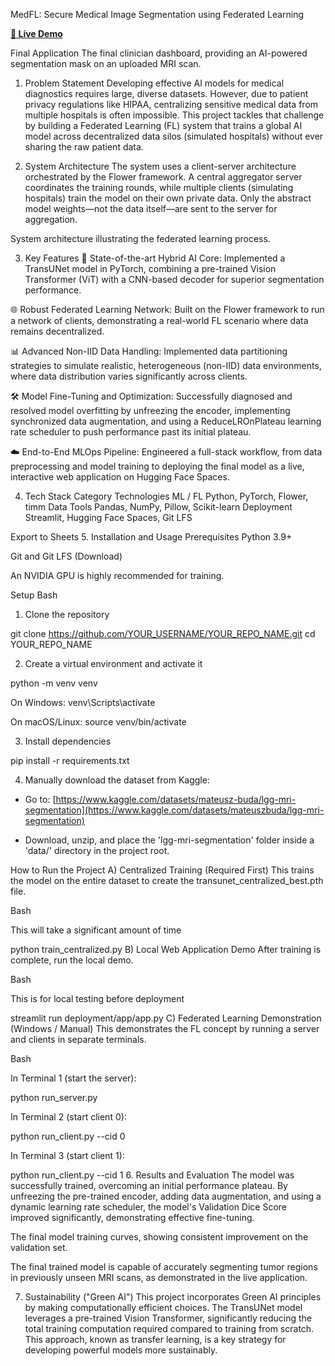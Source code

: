 MedFL: Secure Medical Image Segmentation using Federated Learning

**[🚀 Live Demo](https://huggingface.co/spaces/bennyx06/MedFL-Demo)**

Final Application
The final clinician dashboard, providing an AI-powered segmentation mask on an uploaded MRI scan.

1. Problem Statement
   Developing effective AI models for medical diagnostics requires large, diverse datasets. However, due to patient privacy regulations like HIPAA, centralizing sensitive medical data from multiple hospitals is often impossible. This project tackles that challenge by building a Federated Learning (FL) system that trains a global AI model across decentralized data silos (simulated hospitals) without ever sharing the raw patient data.

2. System Architecture
   The system uses a client-server architecture orchestrated by the Flower framework. A central aggregator server coordinates the training rounds, while multiple clients (simulating hospitals) train the model on their own private data. Only the abstract model weights—not the data itself—are sent to the server for aggregation.

System architecture illustrating the federated learning process.

3. Key Features
   🧠 State-of-the-art Hybrid AI Core: Implemented a TransUNet model in PyTorch, combining a pre-trained Vision Transformer (ViT) with a CNN-based decoder for superior segmentation performance.

🌐 Robust Federated Learning Network: Built on the Flower framework to run a network of clients, demonstrating a real-world FL scenario where data remains decentralized.

📊 Advanced Non-IID Data Handling: Implemented data partitioning strategies to simulate realistic, heterogeneous (non-IID) data environments, where data distribution varies significantly across clients.

🛠️ Model Fine-Tuning and Optimization: Successfully diagnosed and resolved model overfitting by unfreezing the encoder, implementing synchronized data augmentation, and using a ReduceLROnPlateau learning rate scheduler to push performance past its initial plateau.

☁️ End-to-End MLOps Pipeline: Engineered a full-stack workflow, from data preprocessing and model training to deploying the final model as a live, interactive web application on Hugging Face Spaces.

4. Tech Stack
   Category Technologies
   ML / FL Python, PyTorch, Flower, timm
   Data Tools Pandas, NumPy, Pillow, Scikit-learn
   Deployment Streamlit, Hugging Face Spaces, Git LFS

Export to Sheets 5. Installation and Usage
Prerequisites
Python 3.9+

Git and Git LFS (Download)

An NVIDIA GPU is highly recommended for training.

Setup
Bash

1. Clone the repository

  git clone https://github.com/YOUR_USERNAME/YOUR_REPO_NAME.git
  cd YOUR_REPO_NAME

2. Create a virtual environment and activate it

  python -m venv venv

  On Windows: venv\Scripts\activate

  On macOS/Linux: source venv/bin/activate

3. Install dependencies

  pip install -r requirements.txt

4. Manually download the dataset from Kaggle:

  - Go to: [https://www.kaggle.com/datasets/mateusz-buda/lgg-mri-segmentation](https://www.kaggle.com/datasets/mateuszbuda/lgg-mri-segmentation)

  - Download, unzip, and place the 'lgg-mri-segmentation' folder inside a 'data/' directory in the project root.

How to Run the Project
A) Centralized Training (Required First)
This trains the model on the entire dataset to create the transunet_centralized_best.pth file.

Bash

 This will take a significant amount of time

python train_centralized.py
B) Local Web Application Demo
After training is complete, run the local demo.

Bash

 This is for local testing before deployment

streamlit run deployment/app/app.py
C) Federated Learning Demonstration (Windows / Manual)
This demonstrates the FL concept by running a server and clients in separate terminals.

Bash

 In Terminal 1 (start the server):

python run_server.py

 In Terminal 2 (start client 0):

python run_client.py --cid 0

 In Terminal 3 (start client 1):

python run_client.py --cid 1 6. Results and Evaluation
The model was successfully trained, overcoming an initial performance plateau. By unfreezing the pre-trained encoder, adding data augmentation, and using a dynamic learning rate scheduler, the model's Validation Dice Score improved significantly, demonstrating effective fine-tuning.

The final model training curves, showing consistent improvement on the validation set.

The final trained model is capable of accurately segmenting tumor regions in previously unseen MRI scans, as demonstrated in the live application.

7. Sustainability ("Green AI")
   This project incorporates Green AI principles by making computationally efficient choices. The TransUNet model leverages a pre-trained Vision Transformer, significantly reducing the total training         computation required compared to training from scratch. This approach, known as transfer learning, is a key strategy for developing powerful models more sustainably.
